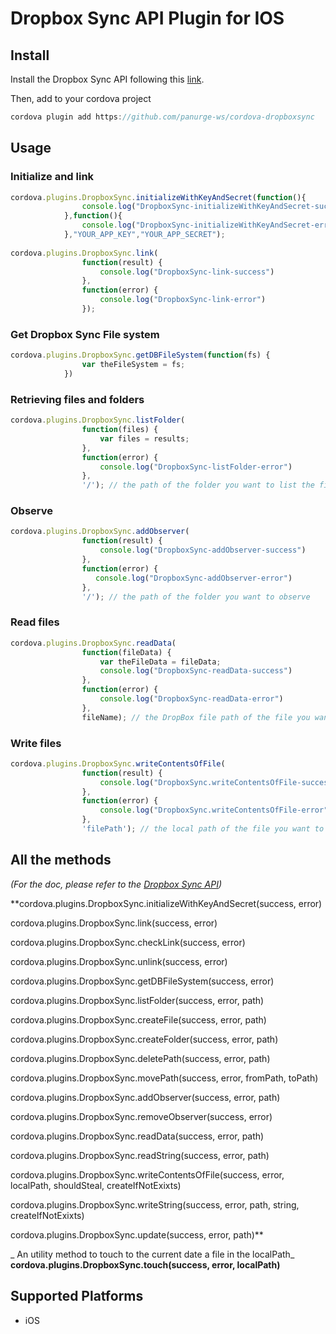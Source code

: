 Dropbox Sync API Plugin for IOS
======

## Install
Install the Dropbox Sync API following this [link](https://www.dropbox.com/developers/sync/sdks/ios).

Then, add to your cordova project

```javascript
cordova plugin add https://github.com/panurge-ws/cordova-dropboxsync
```
## Usage
### Initialize and link
```javascript
cordova.plugins.DropboxSync.initializeWithKeyAndSecret(function(){
                console.log("DropboxSync-initializeWithKeyAndSecret-success")
            },function(){
                console.log("DropboxSync-initializeWithKeyAndSecret-error")
            },"YOUR_APP_KEY","YOUR_APP_SECRET");
            
cordova.plugins.DropboxSync.link(
                function(result) {
                    console.log("DropboxSync-link-success")
                },
                function(error) {
                    console.log("DropboxSync-link-error")
                });
```
### Get Dropbox Sync File system
```javascript
cordova.plugins.DropboxSync.getDBFileSystem(function(fs) {
                var theFileSystem = fs;
            })
```
### Retrieving files and folders
```javascript
cordova.plugins.DropboxSync.listFolder(
                function(files) {
                    var files = results;
                },
                function(error) {
                    console.log("DropboxSync-listFolder-error")
                },
                '/'); // the path of the folder you want to list the files and folders 
```
### Observe
```javascript
cordova.plugins.DropboxSync.addObserver(
                function(result) {
                    console.log("DropboxSync-addObserver-success")
                },
                function(error) {
                   console.log("DropboxSync-addObserver-error")
                },
                '/'); // the path of the folder you want to observe
```
### Read files

```javascript
cordova.plugins.DropboxSync.readData(
                function(fileData) {
                	var theFileData = fileData;
                    console.log("DropboxSync-readData-success")
                },
                function(error) {
                    console.log("DropboxSync-readData-error")
                },
                fileName); // the DropBox file path of the file you want to read
```

### Write files 

```javascript
cordova.plugins.DropboxSync.writeContentsOfFile(
                function(result) {
                    console.log("DropboxSync.writeContentsOfFile-success")
                },
                function(error) {
                    console.log("DropboxSync.writeContentsOfFile-error")
                }, 
                'filePath'); // the local path of the file you want to upload to DropBox; 
```

## All the methods 
_(For the doc, please refer to the [Dropbox Sync API](https://www.dropbox.com/developers/sync/docs/ios))_

**cordova.plugins.DropboxSync.initializeWithKeyAndSecret(success, error)

cordova.plugins.DropboxSync.link(success, error)

cordova.plugins.DropboxSync.checkLink(success, error)

cordova.plugins.DropboxSync.unlink(success, error)

cordova.plugins.DropboxSync.getDBFileSystem(success, error)

cordova.plugins.DropboxSync.listFolder(success, error, path)

cordova.plugins.DropboxSync.createFile(success, error, path)

cordova.plugins.DropboxSync.createFolder(success, error, path)

cordova.plugins.DropboxSync.deletePath(success, error, path)

cordova.plugins.DropboxSync.movePath(success, error, fromPath, toPath)

cordova.plugins.DropboxSync.addObserver(success, error, path)

cordova.plugins.DropboxSync.removeObserver(success, error)

cordova.plugins.DropboxSync.readData(success, error, path)

cordova.plugins.DropboxSync.readString(success, error, path)

cordova.plugins.DropboxSync.writeContentsOfFile(success, error, localPath, shouldSteal, createIfNotExixts)

cordova.plugins.DropboxSync.writeString(success, error, path, string, createIfNotExixts)

cordova.plugins.DropboxSync.update(success, error, path)**

_ An utility method to touch to the current date a file in the localPath_
**cordova.plugins.DropboxSync.touch(success, error, localPath)**



Supported Platforms
-------------------

- iOS
